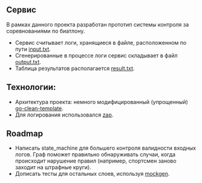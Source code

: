 ## Сервис
В рамках данного проекта разработан прототип системы контроля за соревнованиями по биатлону.

* Сервис считывает логи, хранящиеся в файле, расположенном по пути [input.txt](test_data/input.txt).
* Сгенерированные в процессе логи сервис складывает в файл [output.txt](test_data/output.txt).
* Таблица результатов располагается [result.txt](test_data/results.txt).

## Технологии:
* Архитектура проекта: немного модифицированный (упрощенный) [go-clean-template](https://github.com/evrone/go-clean-template).
* Для логирования использовался [zap](https://github.com/uber-go/zap).

## Roadmap
* Написать state_machine для большего контроля валидности входных логов. 
Граф поможет правильно обнаруживать случаи, когда происходит нарушение правил
(например, спортсмен заново заходит на штрафные круги).
* Дописать тесты для остальных слоев, используя [mockgen](https://github.com/golang/mock).

